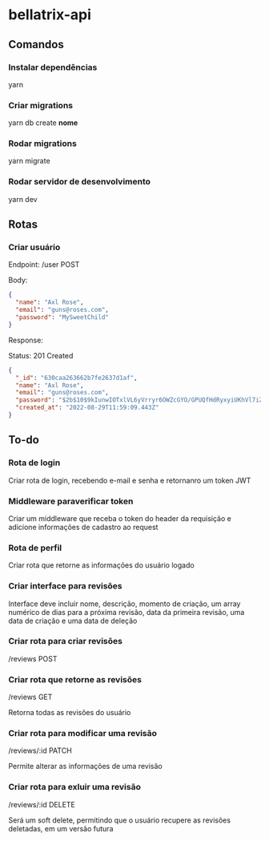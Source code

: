 # bellatrix-api

## Comandos

### Instalar dependências

yarn

### Criar migrations

yarn db create **nome**

### Rodar migrations

yarn migrate

### Rodar servidor de desenvolvimento

yarn dev

## Rotas

### Criar usuário

Endpoint: /user POST

Body:

```json
{
  "name": "Axl Rose",
  "email": "guns@roses.com",
  "password": "MySweetChild"
}
```

Response:

Status: 201 Created

```json
{
  "_id": "630caa263662b7fe2637d1af",
  "name": "Axl Rose",
  "email": "guns@roses.com",
  "password": "$2b$10$9kIunwIOTxlVL6yVrryr6OWZcGYO/GPUQfHdRyxyiUKhVl7iZkRyu",
  "created_at": "2022-08-29T11:59:09.443Z"
}
```

## To-do

### Rota de login

Criar rota de login, recebendo e-mail e senha e retornanro um token JWT

### Middleware paraverificar token

Criar um middleware que receba o token do header da requisição e adicione informações de cadastro ao request

### Rota de perfil

Criar rota que retorne as informações do usuário logado

### Criar interface para revisões

Interface deve incluir nome, descrição, momento de criação, um array numérico de dias para a próxima revisão, data da primeira revisão, uma data de criação e uma data de deleção

### Criar rota para criar revisões

/reviews POST

### Criar rota que retorne as revisões

/reviews GET

Retorna todas as revisões do usuário

### Criar rota para modificar uma revisão

/reviews/:id PATCH

Permite alterar as informações de uma revisão

### Criar rota para exluir uma revisão

/reviews/:id DELETE

Será um soft delete, permitindo que o usuário recupere as revisões deletadas, em um versão futura
